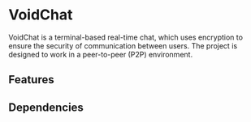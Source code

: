 # VoidChat
VoidChat is a terminal-based real-time chat, which uses encryption to ensure the security of communication between users. The project is designed to work in a peer-to-peer (P2P) environment.


## Features 

## Dependencies
